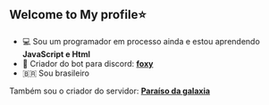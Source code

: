 ## Welcome to My profile⭐
- 💻 Sou um programador em processo ainda e estou aprendendo **JavaScript e Html**
- 👑 Criador do bot para discord: **[foxy](https://discord.com/api/oauth2/authorize?client_id=785945276389130254&permissions=392305&scope=bot)**
- 🇧🇷 Sou brasileiro


Também sou o criador do servidor: **[Paraíso da galaxia](https://discord.gg/V9ANgrC)**
